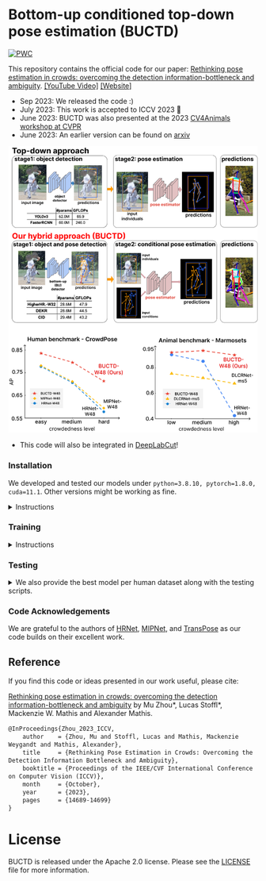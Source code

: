 # Bottom-up conditioned top-down pose estimation (BUCTD) 

[![PWC](https://img.shields.io/endpoint.svg?url=https://paperswithcode.com/badge/rethinking-pose-estimation-in-crowds/pose-estimation-on-crowdpose)](https://paperswithcode.com/sota/pose-estimation-on-crowdpose?p=rethinking-pose-estimation-in-crowds)

This repository contains the official code for our paper: [Rethinking pose estimation in crowds: overcoming the detection information-bottleneck and ambiguity](https://openaccess.thecvf.com/content/ICCV2023/papers/Zhou_Rethinking_Pose_Estimation_in_Crowds_Overcoming_the_Detection_Information_Bottleneck_ICCV_2023_paper.pdf). 
[[YouTube Video]](https://www.youtube.com/watch?v=BHZnA-CZeZY) [[Website]](https://amathislab.github.io/BUCTD/)


- Sep 2023: We released the code :)
- July 2023: This work is accepted to ICCV 2023 🎉
- June 2023: BUCTD was also presented at the 2023 [CV4Animals workshop at CVPR](https://www.cv4animals.com)
- June 2023: An earlier version can be found on [arxiv](https://arxiv.org/abs/2306.07879)

<img src="media/BUCTD_fig1.png" width="600">

- This code will also be integrated in [DeepLabCut](https://github.com/DeepLabCut/DeepLabCut)!

### Installation 

We developed and tested our models under ```python=3.8.10, pytorch=1.8.0, cuda=11.1```. Other versions might be working as fine.

<details>
  <summary>Instructions</summary>
   
   1. Clone this repo, and we'll call the directory that you cloned as ${BUCTD_ROOT}.

   ```sh
   git clone https://github.com/amathislab/BUCTD.git
   cd ${BUCTD_ROOT}
   ```

   2. Install Pytorch and torchvision

   Follow the instruction on https://pytorch.org/get-started/locally/.
   ```sh
   # an example:
   conda install pytorch==1.8.0 torchvision==0.9.0 cudatoolkit=11.1 -c pytorch -c conda-forge
   ```

   3. Install other needed packages
   
   ```sh
   pip install -r requirements.txt
   ```

   4. Install [COCOAPI](https://github.com/cocodataset/cocoapi)
   
   ```sh
   # COCOAPI=/path/to/clone/cocoapi
   git clone https://github.com/cocodataset/cocoapi.git $COCOAPI
   cd $COCOAPI/PythonAPI
   # Install into global site-packages
   make install
   # Alternatively, if you do not have permissions or prefer
   # not to install the COCO API into global site-packages
   python setup.py install --user
   ```
   
   5. Install [CrowdPoseAPI](https://github.com/Jeff-sjtu/CrowdPose) exactly in the same way as COCOAPI.

   6. Install NMS
   
   ```sh
   cd ${BUCTD_ROOT}/lib
   make
   ```
   
</details>


### Training
<details>
  <summary>Instructions</summary>

***Generative sampling***

You can use the script: ```train_BUCTD_synthesis_noise.sh```.

***Empirical sampling***

You can match your own BU models by updating the scripts in [./data_preprocessing/](./data_preprocessing/). 

If you don't want to match your own BU models for training, we provide the training annotations. You can download the annotations [here](https://drive.google.com/drive/folders/17UnDWUtvcXrmuH90_wYrDUxYDOBkQ0C1?usp=share_link).

During inference, we use different BU/One-stage model's predictions (e.g. PETR, CID) as Conditions. The result files can be downloaded from the link above. 

</details>

### Testing
<details>
  <summary>We also provide the best model per human dataset along with the testing scripts.</summary>
  
### COCO

| Model | Sampling strategy | Image Size | Condition | AP | Weights | Script |
|-------|---------------|------------|-----------|----|----------|------|
|  BUCTD-preNet-W48     |        Generative sampling       |    384x288        |     PETR     |  77.8  |          [download](https://drive.google.com/drive/folders/10hxmkl_77SKwe13PTFP00YFL5Um66pDG?usp=share_link)     | [script](./scripts/test/test_BUCTD_prenet_gen_sample.sh)  |


### OCHuman

| Model | Sampling strategy | Image Size | Condition | AP_val | AP_test | Weights | Script |
|-------|---------------|------------|-----------|----|--------|----------|------|
|  BUCTD-CoAM-W48     |        Generative sampling (3x iterative refinement)      |    384x288        |     CID-W32      |  49.0  |    48.5  |    [download](https://drive.google.com/drive/folders/1N-db7E2Ic57oFy_6C_Pt5ML_pUmVHFQt)     | [script](./scripts/test/test_BUCTD_COAM_gen_sample.sh) |


### CrowdPose

| Model | Sampling strategy | Image Size | Condition | AP | Weights | Script |
|-------|---------------|------------|-----------|----|----------|------|
|  BUCTD-CoAM-W48     |        Generative sampling       |    384x288        |      PETR      |  78.5  |      [download](https://drive.google.com/drive/folders/1fxsVMdXo1lagxr6mKOvDG-eH_2lYTFQh?usp=share_link)     | [script](./scripts/train/train_BUCTD_COAM_gen_sample.sh)

</details>


### Code Acknowledgements

We are grateful to the authors of [HRNet](https://github.com/HRNet/deep-high-resolution-net.pytorch), [MIPNet](https://rawalkhirodkar.github.io/mipnet), and [TransPose](https://github.com/yangsenius/TransPose) as our code builds on their excellent work. 

## Reference

If you find this code or ideas presented in our work useful, please cite:

[Rethinking pose estimation in crowds: overcoming the detection information-bottleneck and ambiguity](https://arxiv.org/abs/2306.07879) by Mu Zhou*, Lucas Stoffl*, Mackenzie W. Mathis and Alexander Mathis.


```
@InProceedings{Zhou_2023_ICCV,
    author    = {Zhou, Mu and Stoffl, Lucas and Mathis, Mackenzie Weygandt and Mathis, Alexander},
    title     = {Rethinking Pose Estimation in Crowds: Overcoming the Detection Information Bottleneck and Ambiguity},
    booktitle = {Proceedings of the IEEE/CVF International Conference on Computer Vision (ICCV)},
    month     = {October},
    year      = {2023},
    pages     = {14689-14699}
}
```

# License

BUCTD is released under the Apache 2.0 license. Please see the [LICENSE](LICENSE) file for more information.
